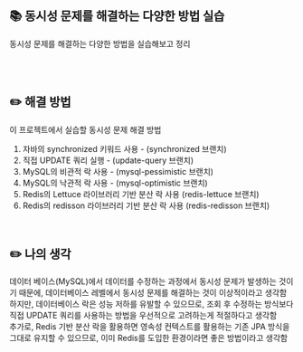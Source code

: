 ## 📚 동시성 문제를 해결하는 다양한 방법 실습
동시성 문제를 해결하는 다양한 방법을 실습해보고 정리

</br></br>

## ✏️ 해결 방법
이 프로젝트에서 실습할 동시성 문제 해결 방법
1. 자바의 synchronized 키워드 사용 - (synchronized 브랜치)
2. 직접 UPDATE 쿼리 실행 - (update-query 브랜치)
3. MySQL의 비관적 락 사용 - (mysql-pessimistic 브랜치)
4. MySQL의 낙관적 락 사용 - (mysql-optimistic 브랜치)
5. Redis의 Lettuce 라이브러리 기반 분산 락 사용 (redis-lettuce 브랜치)
6. Redis의 redisson 라이브러리 기반 분산 락 사용 (redis-redisson 브랜치)

<br>

## ✏️ 나의 생각
데이터 베이스(MySQL)에서 데이터를 수정하는 과정에서 동시성 문제가 발생하는 것이기 때문에, 데이터베이스 레벨에서 동시성 문제를 해결하는 것이 이상적이라고 생각함  
하지만, 데이터베이스 락은 성능 저하를 유발할 수 있으므로, 조회 후 수정하는 방식보다 직접 UPDATE 쿼리를 사용하는 방법을 우선적으로 고려하는게 적절하다고 생각함   
추가로, Redis 기반 분산 락을 활용하면 영속성 컨텍스트를 활용하는 기존 JPA 방식을 그대로 유지할 수 있으므로, 이미 Redis를 도입한 환경이라면 좋은 방법이라고 생각함
